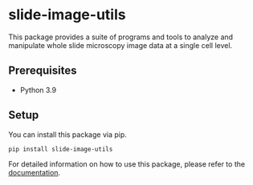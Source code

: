 # slide-image-utils

This package provides a suite of programs and tools to analyze and manipulate 
whole slide microscopy image data at a single cell level.

## Prerequisites

- Python 3.9

## Setup

You can install this package via pip.

```
pip install slide-image-utils
```

For detailed information on how to use this package, please refer to the
[documentation][doc].

[doc]: https://github.com/aminnaghdloo/slide-image-utils/docs/index.md